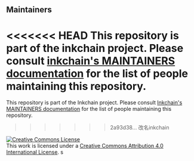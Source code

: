 ## Maintainers

<<<<<<< HEAD
This repository is part of the inkchain project.
Please consult [inkchain's MAINTAINERS documentation](https://github.com/hyperledger/inkchain/blob/master/docs/MAINTAINERS.md) for the list of people maintaining this repository.
=======
This repository is part of the Inkchain project.
Please consult [Inkchain's MAINTAINERS documentation](https://github.com/hyperledger/inkchain/blob/master/docs/MAINTAINERS.md) for the list of people maintaining this repository.
>>>>>>> 2a93d38... 改名inkchain

<a rel="license" href="http://creativecommons.org/licenses/by/4.0/"><img alt="Creative Commons License" style="border-width:0" src="https://i.creativecommons.org/l/by/4.0/88x31.png" /></a><br />This work is licensed under a <a rel="license" href="http://creativecommons.org/licenses/by/4.0/">Creative Commons Attribution 4.0 International License</a>.
s
